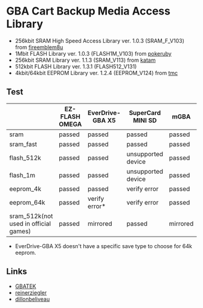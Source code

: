 # GBA Cart Backup Media Access Library

* 256kbit SRAM High Speed Access Library ver. 1.0.3 (SRAM_F_V103) from [fireemblem8u](https://github.com/FireEmblemUniverse/fireemblem8u)
* 1Mbit FLASH Library ver. 1.0.3 (FLASH1M_V103) from [pokeruby](https://github.com/pret/pokeruby)
* 256kbit SRAM Library ver. 1.1.3 (SRAM_V113) from [katam](https://github.com/jiangzhengwenjz/katam)
* 512kbit FLASH Library ver. 1.3.1 (FLASH512_V131)
* 4kbit/64kbit EEPROM Library ver. 1.2.4 (EEPROM_V124) from [tmc](https://github.com/zeldaret/tmc)

## Test

||EZ-FLASH OMEGA|EverDrive-GBA X5|SuperCard MINI SD|mGBA|visualboyadvance-m|NO$GBA|VisualBoyAdvance|
|---|---|---|---|---|---|---|---|
|sram|passed|passed|passed|passed|passed|passed|passed|
|sram_fast|passed|passed|passed|passed|passed|passed|passed|
|flash_512k|passed|passed|unsupported device|passed|passed|passed|passed|
|flash_1m|passed|passed|unsupported device|passed|passed|passed|passed|
|eeprom_4k|passed|passed|verify error|passed|passed|passed|passed|
|eeprom_64k|passed|verify error*|verify error|passed|[verify error](https://github.com/visualboyadvance-m/visualboyadvance-m/issues/810)|passed|passed|
|sram_512k(not used in official games)|passed|mirrored|passed|mirrored|passed|mirrored|passed|

* EverDrive-GBA X5 doesn't have a specific save type to choose for 64k eeprom.

## Links

* [GBATEK](http://problemkaputt.de/gbatek.htm#gbacartridges)
* [reinerziegler](https://reinerziegler.de.mirrors.gg8.se/GBA/gba.htm)
* [dillonbeliveau](https://dillonbeliveau.com/2020/06/05/GBA-FLASH.html)
